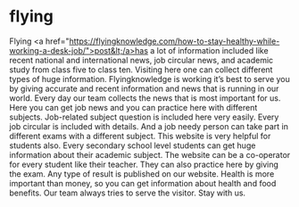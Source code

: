# flying
Flying &lt;a href="https://flyingknowledge.com/how-to-stay-healthy-while-working-a-desk-job/">post&lt;/a>has a lot of information included like recent national and international news, job circular news, and academic study from class five to class ten. Visiting here one can collect different types of huge information. Flyingknowledge is working it’s best to serve you by giving accurate and recent information and news that is running in our world. Every day our team collects the news that is most important for us. Here you can get job news and you can practice here with different subjects. Job-related subject question is included here very easily.  Every job circular is included with details. And a job needy person can take part in different exams with a different subject. This website is very helpful for students also. Every secondary school level students can get huge information about their academic subject. The website can be a co-operator for every student like their teacher. They can also practice here by giving the exam. Any type of result is published on our website. Health is more important than money, so you can get information about health and food benefits. Our team always tries to serve the visitor. Stay with us.
